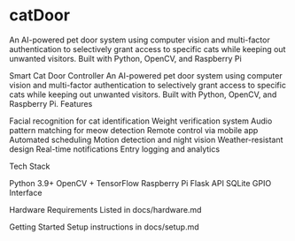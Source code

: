 # catDoor
An AI-powered pet door system using computer vision and multi-factor authentication to selectively grant access to specific cats while keeping out unwanted visitors. Built with Python, OpenCV, and Raspberry Pi

Smart Cat Door Controller
An AI-powered pet door system using computer vision and multi-factor authentication to selectively grant access to specific cats while keeping out unwanted visitors. Built with Python, OpenCV, and Raspberry Pi.
Features

Facial recognition for cat identification
Weight verification system
Audio pattern matching for meow detection
Remote control via mobile app
Automated scheduling
Motion detection and night vision
Weather-resistant design
Real-time notifications
Entry logging and analytics

Tech Stack

Python 3.9+
OpenCV + TensorFlow
Raspberry Pi
Flask API
SQLite
GPIO Interface

Hardware Requirements
Listed in docs/hardware.md

Getting Started
Setup instructions in docs/setup.md

